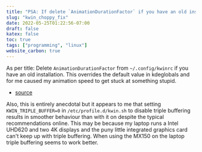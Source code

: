 ```yaml
---
title: "PSA: If delete `AnimationDurationFactor` if you have an old installation"
slug: "kwin_choppy_fix"
date: 2022-05-25T01:22:56-07:00
draft: false
katex: false
toc: true
tags: ["programming", "linux"]
website_carbon: true
---
```



As per title: Delete `AnimationDurationFactor` from `~/.config/kwinrc`  if you have an old installation.
This overrides the default value in kdeglobals and for me caused my animation speed to get stuck at something stupid.

- [source](https://www.mail-archive.com/kde-bugs-dist@kde.org/msg535255.html)

Also, this is entirely anecdotal but it appears to me that setting `KWIN_TRIPLE_BUFFER=0` in `/etc/profile.d/kwin.sh` to disable triple buffering results in smoother behaviour than with it on despite the typical recommendations online.
This may be because my laptop runs a Intel UHD620 and two 4K displays and the puny little integrated graphics card can't keep up with triple buffering.
When using the MX150 on the laptop triple buffering seems to work better.




